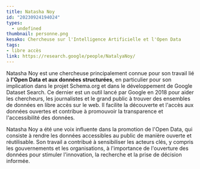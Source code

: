 ```yaml
---
title: Natasha Noy
id: "20230924194024"
types:
  - undefined
thumbnail: personne.png
kesako: Chercheuse sur l'Intelligence Artificielle et l'Open Data
tags:
- libre accès 
link: https://research.google/people/NatalyaNoy/
---
```


Natasha Noy est une chercheuse principalement connue pour son travail lié à **l'Open Data et aux données structurées**, en particulier pour son implication dans le projet Schema.org et dans le développement de Google Dataset Search. Ce dernier est un outil lancé par Google en 2018 pour aider les chercheurs, les journalistes et le grand public à trouver des ensembles de données en libre accès sur le web. Il facilite la découverte et l'accès aux données ouvertes et contribue à promouvoir la transparence et l'accessibilité des données.

Natasha Noy a été une voix influente dans la promotion de l'Open Data, qui consiste à rendre les données accessibles au public de manière ouverte et réutilisable. Son travail a contribué à sensibiliser les acteurs clés, y compris les gouvernements et les organisations, à l'importance de l'ouverture des données pour stimuler l'innovation, la recherche et la prise de décision informée.
